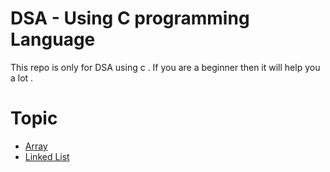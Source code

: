 # DSA - Using C programming Language
This repo is only for DSA using c . If you are a beginner then it will help you a lot .
# Topic
- [Array](https://github.com/vagabon-09/DSA/tree/master/Array)
- [Linked List](https://github.com/vagabon-09/DSA/tree/master/Linked%20List)
